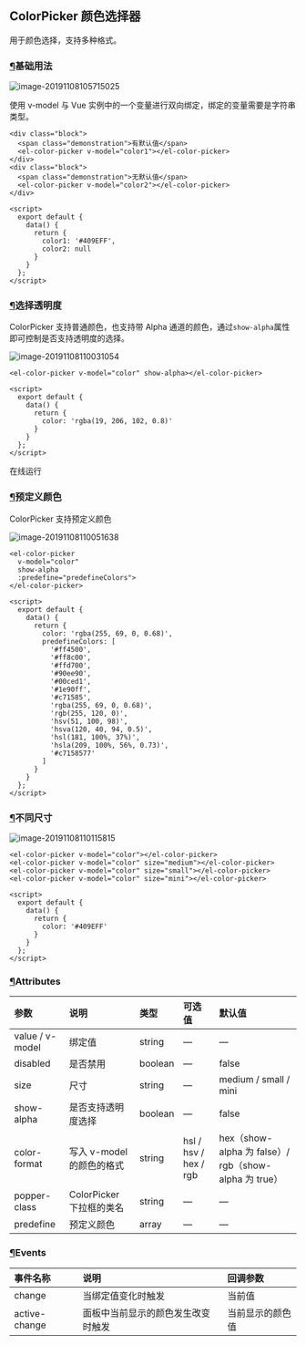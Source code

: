 ## ColorPicker 颜色选择器

用于颜色选择，支持多种格式。

### [¶](https://element.eleme.cn/#/zh-CN/component/color-picker#ji-chu-yong-fa)基础用法

![image-20191108105715025](/配图/55.png)

使用 v-model 与 Vue 实例中的一个变量进行双向绑定，绑定的变量需要是字符串类型。

```
<div class="block">
  <span class="demonstration">有默认值</span>
  <el-color-picker v-model="color1"></el-color-picker>
</div>
<div class="block">
  <span class="demonstration">无默认值</span>
  <el-color-picker v-model="color2"></el-color-picker>
</div>

<script>
  export default {
    data() {
      return {
        color1: '#409EFF',
        color2: null
      }
    }
  };
</script>
```

### [¶](https://element.eleme.cn/#/zh-CN/component/color-picker#xuan-ze-tou-ming-du)选择透明度

ColorPicker 支持普通颜色，也支持带 Alpha 通道的颜色，通过`show-alpha`属性即可控制是否支持透明度的选择。

![image-20191108110031054](/配图/56.png)

```
<el-color-picker v-model="color" show-alpha></el-color-picker>

<script>
  export default {
    data() {
      return {
        color: 'rgba(19, 206, 102, 0.8)'
      }
    }
  };
</script>
```

在线运行

### [¶](https://element.eleme.cn/#/zh-CN/component/color-picker#yu-ding-yi-yan-se)预定义颜色

ColorPicker 支持预定义颜色

![image-20191108110051638](/配图/57.png)

```
<el-color-picker
  v-model="color"
  show-alpha
  :predefine="predefineColors">
</el-color-picker>

<script>
  export default {
    data() {
      return {
        color: 'rgba(255, 69, 0, 0.68)',
        predefineColors: [
          '#ff4500',
          '#ff8c00',
          '#ffd700',
          '#90ee90',
          '#00ced1',
          '#1e90ff',
          '#c71585',
          'rgba(255, 69, 0, 0.68)',
          'rgb(255, 120, 0)',
          'hsv(51, 100, 98)',
          'hsva(120, 40, 94, 0.5)',
          'hsl(181, 100%, 37%)',
          'hsla(209, 100%, 56%, 0.73)',
          '#c7158577'
        ]
      }
    }
  };
</script>
```

### [¶](https://element.eleme.cn/#/zh-CN/component/color-picker#bu-tong-chi-cun)不同尺寸

 

 ![image-20191108110115815](/配图/58.png)

 

```
<el-color-picker v-model="color"></el-color-picker>
<el-color-picker v-model="color" size="medium"></el-color-picker>
<el-color-picker v-model="color" size="small"></el-color-picker>
<el-color-picker v-model="color" size="mini"></el-color-picker>

<script>
  export default {
    data() {
      return {
        color: '#409EFF'
      }
    }
  };
</script>
```

### [¶](https://element.eleme.cn/#/zh-CN/component/color-picker#attributes)Attributes

| 参数            | 说明                      | 类型    | 可选值                | 默认值                                                |
| :-------------- | :------------------------ | :------ | :-------------------- | :---------------------------------------------------- |
| value / v-model | 绑定值                    | string  | —                     | —                                                     |
| disabled        | 是否禁用                  | boolean | —                     | false                                                 |
| size            | 尺寸                      | string  | —                     | medium / small / mini                                 |
| show-alpha      | 是否支持透明度选择        | boolean | —                     | false                                                 |
| color-format    | 写入 v-model 的颜色的格式 | string  | hsl / hsv / hex / rgb | hex（show-alpha 为 false）/ rgb（show-alpha 为 true） |
| popper-class    | ColorPicker 下拉框的类名  | string  | —                     | —                                                     |
| predefine       | 预定义颜色                | array   | —                     | —                                                     |

### [¶](https://element.eleme.cn/#/zh-CN/component/color-picker#events)Events

| 事件名称      | 说明                               | 回调参数         |
| :------------ | :--------------------------------- | :--------------- |
| change        | 当绑定值变化时触发                 | 当前值           |
| active-change | 面板中当前显示的颜色发生改变时触发 | 当前显示的颜色值 |